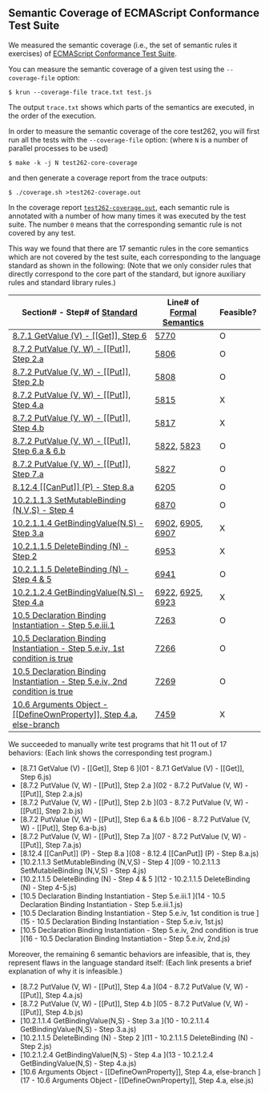 ## Semantic Coverage of ECMAScript Conformance Test Suite

We measured the semantic coverage (i.e., the set of semantic rules it exercises)
of [ECMAScript Conformance Test Suite](http://test262.ecmascript.org).

You can measure the semantic coverage of a given test using the `--coverage-file` option:
```
$ krun --coverage-file trace.txt test.js
```
The output `trace.txt` shows which parts of the semantics are executed, in the order of the execution.

In order to measure the semantic coverage of the core test262,
you will first run all the tests with the `--coverage-file` option:
(where `N` is a number of parallel processes to be used)
```
$ make -k -j N test262-core-coverage
```
and then generate a coverage report from the trace outputs:
```
$ ./coverage.sh >test262-coverage.out
```

In the coverage report [`test262-coverage.out`](test262-coverage.out), each semantic rule is annotated with a number
of how many times it was executed by the test suite.
The number `0` means that the corresponding semantic rule is not covered by any test.

This way we found that there are 17 semantic rules in the core
semantics which are not covered by the test suite, each corresponding to the
language standard as shown in the following:
(Note that we only consider rules that directly correspond to the core part of the standard, but ignore auxiliary rules and standard library rules.)

Section# - Step# of [Standard](http://www.ecma-international.org/publications/files/ECMA-ST/ECMA-262.pdf) | Line# of [Formal Semantics](test262-coverage.out) | Feasible?
---------------------------------------------------------------------------------------------------------------------------|-------------------------|-----------------------
[8.7.1 GetValue (V)                       - [[Get]], Step 6                             ](http://es5.github.io/#x8.7.1)       |  [5770](test262-coverage.out#L5770)         |  O 
[8.7.2 PutValue (V, W)                    - [[Put]], Step 2.a                           ](http://es5.github.io/#x8.7.2)       |  [5806](test262-coverage.out#L5806)         |  O 
[8.7.2 PutValue (V, W)                    - [[Put]], Step 2.b                           ](http://es5.github.io/#x8.7.2)       |  [5808](test262-coverage.out#L5808)         |  O 
[8.7.2 PutValue (V, W)                    - [[Put]], Step 4.a                           ](http://es5.github.io/#x8.7.2)       |  [5815](test262-coverage.out#L5815)         |  X  
[8.7.2 PutValue (V, W)                    - [[Put]], Step 4.b                           ](http://es5.github.io/#x8.7.2)       |  [5817](test262-coverage.out#L5817)         |  X  
[8.7.2 PutValue (V, W)                    - [[Put]], Step 6.a \& 6.b                    ](http://es5.github.io/#x8.7.2)       |  [5822](test262-coverage.out#L5822), [5823](test262-coverage.out#L5823)         |  O 
[8.7.2 PutValue (V, W)                    - [[Put]], Step 7.a                           ](http://es5.github.io/#x8.7.2)       |  [5827](test262-coverage.out#L5827)         |  O 
[8.12.4 \[[CanPut]\] (P)                    - Step 8.a                                  ](http://es5.github.io/#x8.12.4)      |  [6205](test262-coverage.out#L6205)         |  O 
[10.2.1.1.3 SetMutableBinding (N,V,S)     - Step 4                                      ](http://es5.github.io/#x10.2.1.1.3)  |  [6870](test262-coverage.out#L6870)         |  O 
[10.2.1.1.4 GetBindingValue(N,S)          - Step 3.a                                    ](http://es5.github.io/#x10.2.1.1.4)  |  [6902](test262-coverage.out#L6902), [6905](test262-coverage.out#L6905), [6907](test262-coverage.out#L6907)         |  X  
[10.2.1.1.5 DeleteBinding (N)             - Step 2                                      ](http://es5.github.io/#x10.2.1.1.5)  |  [6953](test262-coverage.out#L6953)         |  X  
[10.2.1.1.5 DeleteBinding (N)             - Step 4 \& 5                                 ](http://es5.github.io/#x10.2.1.1.5)  |  [6941](test262-coverage.out#L6941)         |  O 
[10.2.1.2.4 GetBindingValue(N,S)          - Step 4.a                                    ](http://es5.github.io/#x10.2.1.2.4)  |  [6922](test262-coverage.out#L6922), [6925](test262-coverage.out#L6925), [6923](test262-coverage.out#L6923)         |  X  
[10.5 Declaration Binding Instantiation   - Step 5.e.iii.1                              ](http://es5.github.io/#x10.5)        |  [7263](test262-coverage.out#L7263)         |  O 
[10.5 Declaration Binding Instantiation   - Step 5.e.iv, 1st condition is true          ](http://es5.github.io/#x10.5)        |  [7266](test262-coverage.out#L7266)         |  O 
[10.5 Declaration Binding Instantiation   - Step 5.e.iv, 2nd condition is true          ](http://es5.github.io/#x10.5)        |  [7269](test262-coverage.out#L7269)         |  O 
[10.6 Arguments Object                    - [[DefineOwnProperty]], Step 4.a, else-branch](http://es5.github.io/#x10.6)        |  [7459](test262-coverage.out#L7459)         |  X  


We succeeded to manually write test programs that hit 11 out of 17 behaviors:
(Each link shows the corresponding test program.)

  * [8.7.1 GetValue (V)                       - [[Get]], Step 6                              ](01 - 8.7.1 GetValue (V) - [[Get]], Step 6.js)
  * [8.7.2 PutValue (V, W)                    - [[Put]], Step 2.a                            ](02 - 8.7.2 PutValue (V, W) - [[Put]], Step 2.a.js)
  * [8.7.2 PutValue (V, W)                    - [[Put]], Step 2.b                            ](03 - 8.7.2 PutValue (V, W) - [[Put]], Step 2.b.js)
  * [8.7.2 PutValue (V, W)                    - [[Put]], Step 6.a \& 6.b                     ](06 - 8.7.2 PutValue (V, W) - [[Put]], Step 6.a-b.js)
  * [8.7.2 PutValue (V, W)                    - [[Put]], Step 7.a                            ](07 - 8.7.2 PutValue (V, W) - [[Put]], Step 7.a.js)
  * [8.12.4 \[[CanPut]\] (P)                    - Step 8.a                                     ](08 - 8.12.4 [[CanPut]] (P) - Step 8.a.js)
  * [10.2.1.1.3 SetMutableBinding (N,V,S)     - Step 4                                       ](09 - 10.2.1.1.3 SetMutableBinding (N,V,S) - Step 4.js)
  * [10.2.1.1.5 DeleteBinding (N)             - Step 4 \& 5                                  ](12 - 10.2.1.1.5 DeleteBinding (N) - Step 4-5.js)
  * [10.5 Declaration Binding Instantiation   - Step 5.e.iii.1                               ](14 - 10.5 Declaration Binding Instantiation - Step 5.e.iii.1.js)
  * [10.5 Declaration Binding Instantiation   - Step 5.e.iv, 1st condition is true           ](15 - 10.5 Declaration Binding Instantiation - Step 5.e.iv, 1st.js)
  * [10.5 Declaration Binding Instantiation   - Step 5.e.iv, 2nd condition is true           ](16 - 10.5 Declaration Binding Instantiation - Step 5.e.iv, 2nd.js)

Moreover, the remaining 6 semantic behaviors are infeasible, that is, they
represent flaws in the language standard itself:
(Each link presents a brief explanation of why it is infeasible.)

  * [8.7.2 PutValue (V, W)                    - [[Put]], Step 4.a                            ](04 - 8.7.2 PutValue (V, W) - [[Put]], Step 4.a.js)
  * [8.7.2 PutValue (V, W)                    - [[Put]], Step 4.b                            ](05 - 8.7.2 PutValue (V, W) - [[Put]], Step 4.b.js)
  * [10.2.1.1.4 GetBindingValue(N,S)          - Step 3.a                                     ](10 - 10.2.1.1.4 GetBindingValue(N,S) - Step 3.a.js)
  * [10.2.1.1.5 DeleteBinding (N)             - Step 2                                       ](11 - 10.2.1.1.5 DeleteBinding (N) - Step 2.js)
  * [10.2.1.2.4 GetBindingValue(N,S)          - Step 4.a                                     ](13 - 10.2.1.2.4 GetBindingValue(N,S) - Step 4.a.js)
  * [10.6 Arguments Object                    - [[DefineOwnProperty]], Step 4.a, else-branch ](17 - 10.6 Arguments Object - [[DefineOwnProperty]], Step 4.a, else.js)

